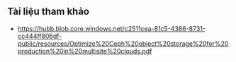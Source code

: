 ## Tài liệu tham khảo
- https://hubb.blob.core.windows.net/c2511cea-81c5-4386-8731-cc444ff806df-public/resources/Optimize%20Ceph%20object%20storage%20for%20production%20in%20multisite%20clouds.pdf

